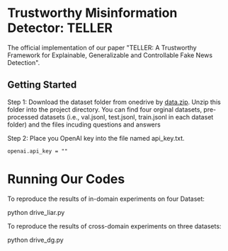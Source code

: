 # Trustworthy Misinformation Detector: TELLER

The official implementation of our paper "TELLER: A Trustworthy Framework for Explainable, Generalizable and
Controllable Fake News Detection". 

## Getting Started

Step 1: Download the dataset folder from onedrive by [data.zip](https://portland-my.sharepoint.com/:u:/g/personal/liuhui3-c_my_cityu_edu_hk/EfApQlFP3PhFjUW4527STo0BALMdP16zs-HPMNgwQVFWsA?e=zoHlW2). Unzip this folder into the project  directory.  You can find four orginal datasets,  pre-processed datasets (i.e., val.jsonl, test.jsonl, train.jsonl in each dataset folder) and the files incuding questions and answers 

Step 2: Place you OpenAI key into the file named api_key.txt. 

```
openai.api_key = ""
```

# Running Our Codes 

To reproduce the results of in-domain experiments on four Dataset: 

python drive_liar.py

To reproduce the results of cross-domain experiments on three datasets:

python drive_dg.py
